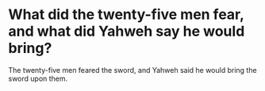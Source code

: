 # What did the twenty-five men fear, and what did Yahweh say he would bring?

The twenty-five men feared the sword, and Yahweh said he would bring the sword upon them.
